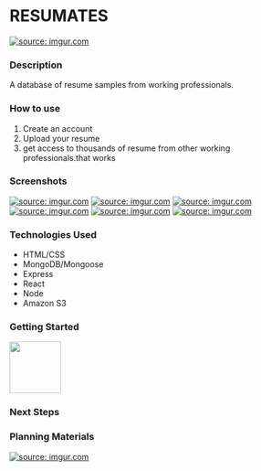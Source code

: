 # RESUMATES
<a href="https://imgur.com/S3DyuaD"><img src="https://i.imgur.com/S3DyuaD.jpg" title="source: imgur.com" /></a>
### Description 
A database of resume samples from working professionals.

### How to use
1. Create an account
2. Upload your resume
3. get access to thousands of resume from other working  professionals.that works


### Screenshots
<a href="https://imgur.com/v5ZCTz4"><img src="https://i.imgur.com/v5ZCTz4m.png" title="source: imgur.com" /></a>
<a href="https://imgur.com/rX7qb1J"><img src="https://i.imgur.com/rX7qb1Jm.png" title="source: imgur.com" /></a>
<a href="https://imgur.com/xChTSJN"><img src="https://i.imgur.com/xChTSJNm.png" title="source: imgur.com" /></a>
<a href="https://imgur.com/rX7qb1J"><img src="https://i.imgur.com/rX7qb1Jm.png" title="source: imgur.com" /></a>
<a href="https://imgur.com/0uJ7vlS"><img src="https://i.imgur.com/0uJ7vlSm.png" title="source: imgur.com" /></a>
<a href="https://imgur.com/I5HbZOo"><img src="https://i.imgur.com/I5HbZOom.png" title="source: imgur.com" /></a>

### Technologies Used
- HTML/CSS
- MongoDB/Mongoose
- Express
- React
- Node
- Amazon S3

### Getting Started 

[<img src="https://www.pngfind.com/pngs/m/201-2017441_review-with-video-icon-start-icon-blue-png.png" width="90"/>](https://github.com/user/repository/subscription)

### Next Steps

### Planning Materials
<a href="https://imgur.com/UHlN1kn"><img src="https://i.imgur.com/UHlN1kn.jpg" title="source: imgur.com" /></a>
